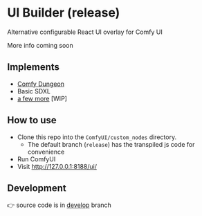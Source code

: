 # UI Builder (release)

Alternative configurable React UI overlay for Comfy UI

More info coming soon

## Implements

- [Comfy Dungeon](https://github.com/cubiq/Comfy_Dungeon)
- Basic SDXL
- [a few more](https://github.com/norgeous/ComfyUI-UI-Builder/tree/develop/src/configs) [WIP]

## How to use

- Clone this repo into the `ComfyUI/custom_nodes` directory.
  - The default branch (`release`) has the transpiled js code for convenience
- Run ComfyUI
- Visit http://127.0.0.1:8188/ui/

## Development

👉 source code is in [develop](https://github.com/norgeous/ComfyUI-UI-Builder/tree/develop) branch
